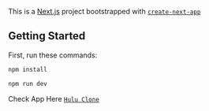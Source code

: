 This is a [Next.js](https://nextjs.org/) project bootstrapped with [`create-next-app`](https://github.com/vercel/next.js/tree/canary/packages/create-next-app)

## Getting Started

First, run these commands:

```bash
npm install
```

```bash
npm run dev
```

Check App Here [`Hulu Clone`](https://mine-hulu-clone.vercel.app/)
